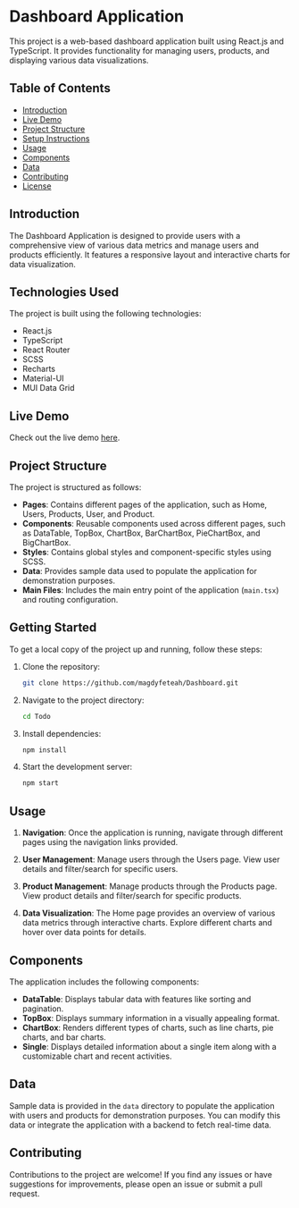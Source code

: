 # Dashboard Application

This project is a web-based dashboard application built using React.js and TypeScript. It provides functionality for managing users, products, and displaying various data visualizations.

## Table of Contents

- [Introduction](#introduction)
- [Live Demo](#live-demo)
- [Project Structure](#project-structure)
- [Setup Instructions](#setup-instructions)
- [Usage](#usage)
- [Components](#components)
- [Data](#data)
- [Contributing](#contributing)
- [License](#license)

## Introduction

The Dashboard Application is designed to provide users with a comprehensive view of various data metrics and manage users and products efficiently. It features a responsive layout and interactive charts for data visualization.

## Technologies Used

The project is built using the following technologies:

- React.js
- TypeScript
- React Router
- SCSS
- Recharts
- Material-UI
- MUI Data Grid

## Live Demo

Check out the live demo [here](https://dashboardbyme111.netlify.app/).

## Project Structure

The project is structured as follows:

- **Pages**: Contains different pages of the application, such as Home, Users, Products, User, and Product.
- **Components**: Reusable components used across different pages, such as DataTable, TopBox, ChartBox, BarChartBox, PieChartBox, and BigChartBox.
- **Styles**: Contains global styles and component-specific styles using SCSS.
- **Data**: Provides sample data used to populate the application for demonstration purposes.
- **Main Files**: Includes the main entry point of the application (`main.tsx`) and routing configuration.

## Getting Started

To get a local copy of the project up and running, follow these steps:

1. Clone the repository:

   ```bash
   git clone https://github.com/magdyfeteah/Dashboard.git

   ```

2. Navigate to the project directory:

   ```bash
   cd Todo

   ```

3. Install dependencies:

   ```bash
   npm install
   ```

4. Start the development server:

    ``` bash
    npm start
    ```
## Usage

1. **Navigation**: Once the application is running, navigate through different pages using the navigation links provided.
   
2. **User Management**: Manage users through the Users page. View user details and filter/search for specific users.

3. **Product Management**: Manage products through the Products page. View product details and filter/search for specific products.

4. **Data Visualization**: The Home page provides an overview of various data metrics through interactive charts. Explore different charts and hover over data points for details.


## Components

The application includes the following components:

- **DataTable**: Displays tabular data with features like sorting and pagination.
- **TopBox**: Displays summary information in a visually appealing format.
- **ChartBox**: Renders different types of charts, such as line charts, pie charts, and bar charts.
- **Single**: Displays detailed information about a single item along with a customizable chart and recent activities.

## Data

Sample data is provided in the `data` directory to populate the application with users and products for demonstration purposes. You can modify this data or integrate the application with a backend to fetch real-time data.

## Contributing

Contributions to the project are welcome! If you find any issues or have suggestions for improvements, please open an issue or submit a pull request.

